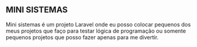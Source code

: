 ## MINI SISTEMAS

Mini sistemas é um projeto Laravel onde eu posso colocar pequenos dos meus projetos que faço para testar lógica de programação ou somente pequenos projetos que posso fazer apenas para me divertir.